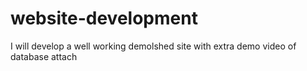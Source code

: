 # website-development
I will develop a well working demolshed site with extra demo video of database attach 
